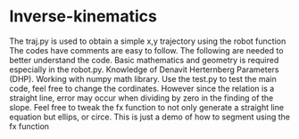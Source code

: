 # Inverse-kinematics
The traj.py is used to obtain a simple x,y trajectory using the robot function
The codes have comments are easy to follow. 
The following are needed to better understand the code. 
Basic mathematics and geometry is required especially in the robot.py. 
Knowledge of Denavit Herternberg Parameters (DHP). 
Working with numpy math library. 
Use the test.py to test the main code, feel free to change the cordinates. 
However since the relation is a straight line, error may occur when dividing by zero in the finding of the slope. 
Feel free to tweak the fx function to not only generate a straight line equation but ellips, or circe. 
This is just a demo of how to segment using the fx function

